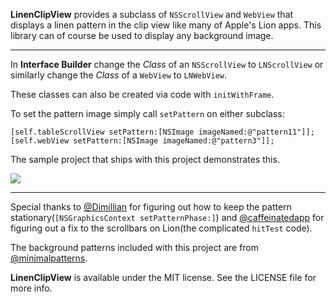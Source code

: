 **LinenClipView** provides a subclass of `NSScrollView` and `WebView` 
that displays a linen pattern in the clip view like many of Apple's Lion apps. This library can of course be used to display any background image.

---

In **Interface Builder** change the *Class* of an `NSScrollView` to `LNScrollView` or similarly change the *Class* of a `WebView` to `LNWebView`.

These classes can also be created via code with `initWithFrame`.

To set the pattern image simply call `setPattern` on either subclass:

``` obj-c
[self.tableScrollView setPattern:[NSImage imageNamed:@"pattern11"]];
[self.webView setPattern:[NSImage imageNamed:@"pattern3"]];
```

The sample project that ships with this project demonstrates this.

![](https://github.com/kgn/LinenClipView/raw/master/Screenshot.png)

---

Special thanks to [@Dimillian](https://twitter.com/#!/dimillian) for figuring out how to keep the 
pattern stationary(`[NSGraphicsContext setPatternPhase:]`) and [@caffeinatedapp](https://twitter.com/#!/caffeinatedapp) for figuring out a fix to the scrollbars on Lion(the complicated `hitTest` code).

The background patterns included with this project are from [@minimalpatterns](http://www.minimal-patterns.com).

**LinenClipView** is available under the MIT license. See the LICENSE file for more info.
